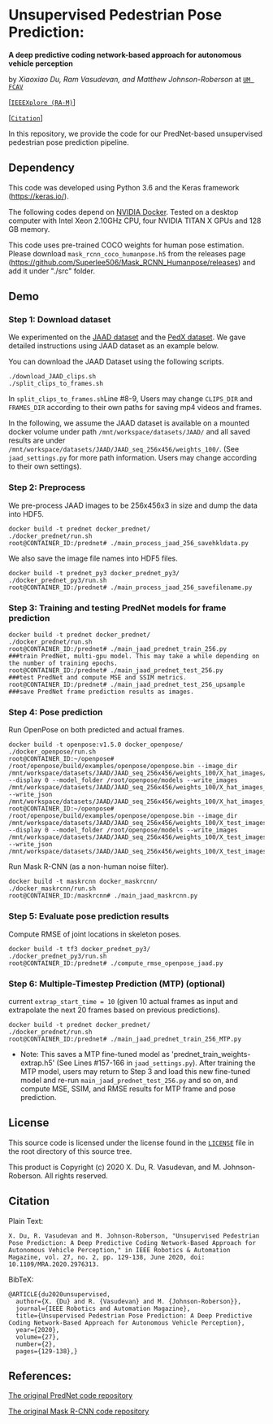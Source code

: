 # Unsupervised Pedestrian Pose Prediction:
**A deep predictive coding network-based approach for autonomous vehicle perception**

by _Xiaoxiao Du, Ram Vasudevan, and Matthew Johnson-Roberson_ at [`UM FCAV`](https://fcav.engin.umich.edu/)


[[`IEEEXplore (RA-M)`](https://ieeexplore.ieee.org/document/9042808)]

[[`Citation`](#Citation)]

In this repository, we provide the code for our PredNet-based unsupervised pedestrian pose prediction pipeline.

## Dependency

This code was developed using Python 3.6 and the Keras framework (https://keras.io/).

The following codes depend on [NVIDIA Docker](https://github.com/NVIDIA/nvidia-docker). Tested on a desktop computer with Intel Xeon 2.10GHz CPU, four NVIDIA TITAN X GPUs and 128 GB memory.

This code uses pre-trained COCO weights for human pose estimation. Please download `mask_rcnn_coco_humanpose.h5` from the releases page (https://github.com/Superlee506/Mask_RCNN_Humanpose/releases) and add it under "./src" folder.

## Demo
### Step 1: Download dataset
We experimented on the [JAAD dataset](http://data.nvision2.eecs.yorku.ca/JAAD_dataset/) and
the [PedX dataset](http://pedx.io/). We gave detailed instructions using JAAD dataset as an example below.

You can download the JAAD Dataset using the following scripts.
```
./download_JAAD_clips.sh
./split_clips_to_frames.sh
```

In `split_clips_to_frames.sh`Line #8-9, Users may change `CLIPS_DIR` and `FRAMES_DIR` according to their own paths for saving mp4 videos and frames.

In the following, we assume the JAAD dataset is available on a mounted docker volume under path `/mnt/workspace/datasets/JAAD/` and all saved results are under `/mnt/workspace/datasets/JAAD/JAAD_seq_256x456/weights_100/`. (See `jaad_settings.py` for more path information. Users may change according to their own settings).


### Step 2: Preprocess

We pre-process JAAD images to be 256x456x3 in size and dump the data into HDF5.

```
docker build -t prednet docker_prednet/
./docker_prednet/run.sh 
root@CONTAINER_ID:/prednet# ./main_process_jaad_256_savehkldata.py 
```

We also save the image file names into HDF5 files.
```
docker build -t prednet_py3 docker_prednet_py3/
./docker_prednet_py3/run.sh
root@CONTAINER_ID:/prednet# ./main_process_jaad_256_savefilename.py
```

### Step 3: Training and testing PredNet models for frame prediction
```
docker build -t prednet docker_prednet/
./docker_prednet/run.sh 
root@CONTAINER_ID:/prednet# ./main_jaad_prednet_train_256.py        ###train PredNet, multi-gpu model. This may take a while depending on the number of training epochs.
root@CONTAINER_ID:/prednet# ./main_jaad_prednet_test_256.py         ###test PredNet and compute MSE and SSIM metrics.
root@CONTAINER_ID:/prednet# ./main_jaad_prednet_test_256_upsample   ###save PredNet frame prediction results as images.
```

### Step 4: Pose prediction

Run OpenPose on both predicted and actual frames.
```
docker build -t openpose:v1.5.0 docker_openpose/
./docker_openpose/run.sh
root@CONTAINER_ID:~/openpose# /root/openpose/build/examples/openpose/openpose.bin --image_dir /mnt/workspace/datasets/JAAD/JAAD_seq_256x456/weights_100/X_hat_images/ --display 0 --model_folder /root/openpose/models --write_images /mnt/workspace/datasets/JAAD/JAAD_seq_256x456/weights_100/X_hat_images_openpose/ --write_json /mnt/workspace/datasets/JAAD/JAAD_seq_256x456/weights_100/X_hat_images_openpose_json/
root@CONTAINER_ID:~/openpose# /root/openpose/build/examples/openpose/openpose.bin --image_dir /mnt/workspace/datasets/JAAD/JAAD_seq_256x456/weights_100/X_test_images/ --display 0 --model_folder /root/openpose/models --write_images /mnt/workspace/datasets/JAAD/JAAD_seq_256x456/weights_100/X_test_images_openpose/ --write_json /mnt/workspace/datasets/JAAD/JAAD_seq_256x456/weights_100/X_test_images_openpose_json/
```

Run Mask R-CNN (as a non-human noise filter).

```
docker build -t maskrcnn docker_maskrcnn/
./docker_maskrcnn/run.sh
root@CONTAINER_ID:/maskrcnn# ./main_jaad_maskrcnn.py
```

### Step 5: Evaluate pose prediction results

Compute RMSE of joint locations in skeleton poses.

```
docker build -t tf3 docker_prednet_py3/
./docker_prednet_py3/run.sh
root@CONTAINER_ID:/prednet# ./compute_rmse_openpose_jaad.py 
```

### Step 6: Multiple-Timestep Prediction (MTP) (optional)
current `extrap_start_time = 10` (given 10 actual frames as input and extrapolate the next 20 frames based on previous predictions).

```
docker build -t prednet docker_prednet/
./docker_prednet/run.sh 
root@CONTAINER_ID:/prednet# ./main_jaad_prednet_train_256_MTP.py    
```
* Note: This saves a MTP fine-tuned model as 'prednet_train_weights-extrap.h5' (See Lines #157-166 in `jaad_settings.py`). After training the MTP model, users may return to Step 3 and load this new fine-tuned model and re-run `main_jaad_prednet_test_256.py` and so on, and compute MSE, SSIM, and RMSE results for MTP frame and pose prediction.

## License

This source code is licensed under the license found in the [`LICENSE`](LICENSE) file in the root directory of this source tree.

This product is Copyright (c) 2020 X. Du, R. Vasudevan, and M. Johnson-Roberson. All rights reserved.

## <a name="Citation"></a>Citation
Plain Text:
```
X. Du, R. Vasudevan and M. Johnson-Roberson, "Unsupervised Pedestrian Pose Prediction: A Deep Predictive Coding Network-Based Approach for Autonomous Vehicle Perception," in IEEE Robotics & Automation Magazine, vol. 27, no. 2, pp. 129-138, June 2020, doi: 10.1109/MRA.2020.2976313.
```
BibTeX:
```
@ARTICLE{du2020unsupervised,
  author={X. {Du} and R. {Vasudevan} and M. {Johnson-Roberson}},
  journal={IEEE Robotics and Automation Magazine}, 
  title={Unsupervised Pedestrian Pose Prediction: A Deep Predictive Coding Network-Based Approach for Autonomous Vehicle Perception}, 
  year={2020},
  volume={27},
  number={2},
  pages={129-138},}
```

## References:

[The original PredNet code repository](https://github.com/coxlab/prednet) 

[The original Mask R-CNN code repository](https://github.com/matterport/Mask_RCNN) 


